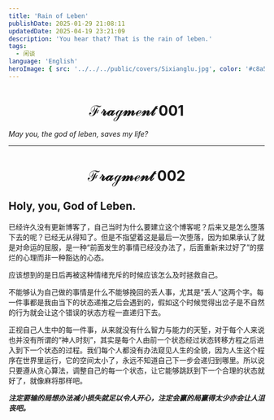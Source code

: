 ```yaml
---
title: 'Rain of Leben'
publishDate: 2025-01-29 21:08:11
updatedDate: 2025-04-19 23:21:09
description: 'You hear that? That is the rain of leben.'
tags:
  - 闲谈
language: 'English'
heroImage: { src: '../../../public/covers/Sixianglu.jpg', color: '#c8a598' }
---
```


# $$ \mathcal{Fragment\ 001} $$

*May you, the god of leben, saves my life?*

---

# $$ \mathcal{Fragment\ 002} $$

## Holy, you, God of Leben.

已经许久没有更新博客了，自己当时为什么要建立这个博客呢？后来又是怎么堕落下去的呢？已经无从得知了。但是不指望着这是最后一次堕落，因为如果承认了就是对命运的屈服，是一种“前面发生的事情已经没办法了，后面重新来过好了”的摆烂的心理而非一种豁达的心态。

应该想到的是日后再被这种情绪充斥的时候应该怎么及时拯救自己。

不能够认为自己做的事情是什么不能够挽回的丢人事，尤其是“丢人”这两个字。每一件事都是我由当下的状态递推之后会遇到的，假如这个时候觉得出岔子是不自然的行为就会让这个错误的状态方程一直递归下去。

正视自己人生中的每一件事，从来就没有什么智力与能力的天堑，对于每个人来说也并没有所谓的“神人时刻”，其实是每个人由前一个状态经过状态转移方程之后进入到下一个状态的过程。我们每个人都没有办法窥见人生的全貌，因为人生这个程序在世界里运行，它的空间太小了，永远不知道自己下一步会递归到哪里。所以说只要遵从贪心算法，调整自己的每一个状态，让它能够跳跃到下一个合理的状态就好了，就像麻将那样吧。

***注定要输的局想办法减小损失就足以令人开心，注定会赢的局赢得太少亦会让人沮丧吧。***
